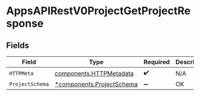# AppsAPIRestV0ProjectGetProjectResponse


## Fields

| Field                                                                 | Type                                                                  | Required                                                              | Description                                                           |
| --------------------------------------------------------------------- | --------------------------------------------------------------------- | --------------------------------------------------------------------- | --------------------------------------------------------------------- |
| `HTTPMeta`                                                            | [components.HTTPMetadata](../../models/components/httpmetadata.md)    | :heavy_check_mark:                                                    | N/A                                                                   |
| `ProjectSchema`                                                       | [*components.ProjectSchema](../../models/components/projectschema.md) | :heavy_minus_sign:                                                    | OK                                                                    |